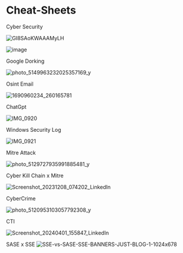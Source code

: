 # Cheat-Sheets

Cyber Security

![GI8SAoKWAAAMyLH](https://github.com/mrsoapsec/Cheat-Sheets/assets/112026131/bd1460c6-ce08-48a5-b289-0e209fa7a30e)

![image](https://github.com/mrsoapsec/Cheat-Sheets/assets/112026131/aa7679ff-0fdc-42aa-b63c-13cea8f63b87)

Google Dorking

![photo_5149963232025357169_y](https://github.com/mrsoapsec/Cheat-Sheets/assets/112026131/9a0ec771-b9d6-42d0-98ef-d8b9cdd47ed7)

Osint Email

![1690960234_260165781](https://github.com/mrsoapsec/Cheat-Sheets/assets/112026131/d2456653-0aa5-48db-9781-2a4533470153)

ChatGpt

![IMG_0920](https://github.com/mrsoapsec/Cheat-Sheets/assets/112026131/ac64456e-d58c-4e12-a5f9-fa3a7f187bce)

Windows Security Log

![IMG_0921](https://github.com/mrsoapsec/Cheat-Sheets/assets/112026131/e99aa610-bd8b-4f73-acbf-33a9f2f4fbd2)

Mitre Attack

![photo_5129727935991885481_y](https://github.com/mrsoapsec/Cheat-Sheets/assets/112026131/7bd3f785-187d-4295-b410-a7c78b8abcf7)

Cyber Kill Chain x Mitre

![Screenshot_20231208_074202_LinkedIn](https://github.com/mrsoapsec/Cheat-Sheets/assets/112026131/e6cd0733-862f-4c0f-bce6-a429ce626956)

CyberCrime

![photo_5120953103057792308_y](https://github.com/mrsoapsec/Cheat-Sheets/assets/112026131/6c4d7c66-75dc-436a-abda-207ae6f57b49)

CTI

![Screenshot_20240401_155847_LinkedIn](https://github.com/mrsoapsec/Cheat-Sheets/assets/112026131/0738fd0f-007a-4ea2-b080-5267bc9e82bd)

SASE x SSE
![SSE-vs-SASE-SSE-BANNERS-JUST-BLOG-1-1024x678](https://github.com/mrsoapsec/Cheat-Sheets/assets/112026131/cbc44c72-e88c-425e-b3e1-b155ca597d85)
